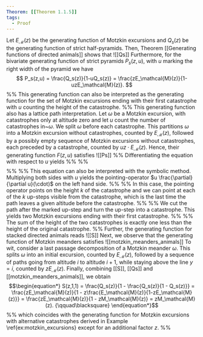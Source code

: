 ```yaml
---
Theorem: [[Theorem 1.1.5]]
tags:
  - Proof
---
```


Let $E_{\mathcal{M}}(z)$ be the generating function of Motzkin excursions and $Q_s(z)$ be the generating function of strict half-pyramids.
Then, Theorem [[Generating functions of directed animals]] shows that 
![[Qs]]
Furthermore, for the bivariate generating function of strict pyramids $P_s(z,u)$, with $u$ marking the right width of the pyramid we have 
$$
P_s(z,u) = \frac{Q_s(z)}{1-uQ_s(z)} = \frac{zE_\mathcal{M}(z)}{1-uzE_\mathcal{M}(z)}.
$$
%% This generating function can also be interpreted as the generating function for the set of Motzkin excursions ending with their first catastrophe with $u$ counting the height of the catastrophe. %%
This generating function also has a lattice path interpretation.
Let $\omega$ be a Motzkin excursion, with catastrophes only at altitude zero and let $u$ count the number of catastrophes in~$\omega$. We split $\omega$ before each catastrophe. This partitions $\omega$ into a Motzkin excursion without catastrophes, counted by $E_\mathcal{M}(z)$, followed by a possibly empty sequence of Motzkin excursions without catastrophes, each preceded by a catastrophe, counted by $u z \cdot E_\mathcal{M}(z)$.
Hence, their generating function $F(z,u)$ satisfies
![[Ps]]
%% Differentiating the equation with respect to $u$ yields  %%
%% $$ %%
%%   \frac{\partial P_s(z,u)}{\partial u} = \frac{Q(z)^2}{(1-uQ(z))^{2}} = P_s(z,u)^2. %%
%% $$ %%
%% This equation can also be interpreted with the symbolic method. Multiplying both sides with $u$ yields the pointing-operator $u \frac{\partial}{\partial u}(\cdot)$ on the left hand side. %%
%% In this case, the pointing operator points on the height $k$ of the catastrophe and we can point at each of the $k$ up-steps visible from the catastrophe, which is the last time the path leaves a given altitude before the catastrophe. %%
%% We cut the path after the marked up-step and turn the up-step into a catastrophe. This yields two Motzkin excursions ending with their first catastrophe. %%
%% The sum of the height of the two catastrophes is exactly one less than the height of the original catastrophe. %%
Further, the generating function for stacked directed animals reads 
![[S]]
Next, we observe that the generating function of Motzkin meanders satisfies
![[motzkin_meanders_animals]]
To wit, consider a last passage decomposition of a Motzkin meander $\omega$. This splits $\omega$ into an initial excursion, counted by $E_{\mathcal{M}}(z)$, followed by a sequence of paths going from altitude $i$ to altitude $i + 1$, while staying above the line $y = i$, counted by $z E_\mathcal{M}(z)$.
Finally, combining [[S]], [[Qs]] and [[motzkin_meanders_animals]], we obtain
$$\begin{equation*}
S(z,1,1) = \frac{Q_s(z)}{1 - \frac{Q_s(z)}{1 - Q_s(z)}} = \frac{zE_\mathcal{M}(z)}{1 - z\frac{E_\mathcal{M}(z)}{1-zE_\mathcal{M}(z)}} = \frac{zE_\mathcal{M}(z)}{1 - zM_\mathcal{M}(z)} = zM_\mathcal{M}(z). {\qquad\blacksquare}
\end{equation*}$$
%% which coincides with the generating function for Motzkin excursions with alternative catastrophes derived in Example \ref{ex:motzkin_excursions} except for an additional factor $z$. %%
